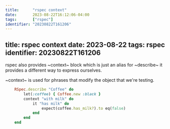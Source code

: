 ```yaml
---
title:      "rspec context"
date:       2023-08-22T16:12:06-04:00
tags:       ["rspec"]
identifier: "20230822T161206"
---
```


title:      rspec context
date:       2023-08-22
tags:       rspec
identifier: 20230822T161206
---------------------------

rspec also provides ~context~ block which is just an alias for
~describe~ it provides a different way to express ourselves.

~context~ is used for phrases that modify the object that we're
testing.

```ruby
    RSpec.describe "Coffee" do
        let(:coffee) { Coffee.new :black }
        context "with milk" do
            it "has milk" do
                expect(coffee.has_milk?).to eq(false)
            end
        end
    end
```
